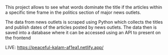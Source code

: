 This project allows to see what words dominate the title if the articles within a specific time frame in the politics section of major news outlets.

The data from news outlets is scraped using Python which collects the titles and publish dates of the articles posted by news outlets. The data then is saved into a database where it can be accessed using an API to present on the frontend

LIVE: https://peaceful-kalam-af1ea1.netlify.app/